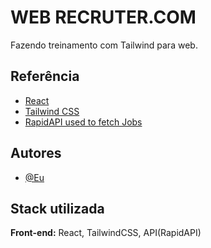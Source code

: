 
# WEB RECRUTER.COM

Fazendo treinamento com Tailwind para web.



## Referência

 - [React](https://react.dev/)
 - [Tailwind CSS](https://tailwindcss.com/)
 - [RapidAPI used to fetch Jobs](https://rapidapi.com/)


## Autores

- [@Eu](https://github.com/danilosnDesk)


## Stack utilizada

**Front-end:** React, TailwindCSS, API(RapidAPI)



